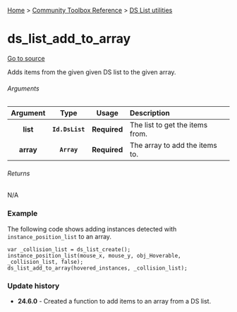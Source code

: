 [Home](/README.md) > [Community Toolbox Reference](/Docs/Reference/Reference.md) > [DS List utilities](/Docs/Reference/Groups/DsList.md)

# ds_list_add_to_array

[Go to source](/Community%20Toolbox/scripts/utils_CommunityToolboxDsList/utils_CommunityToolboxDsList.gml#L43)

Adds items from the given given DS list to the given array.

###### Arguments

| Argument | Type | Usage | Description |
|:---:|:---:|:---:|:---|
| **list** | **`Id.DsList`** | **Required** | The list to get the items from. |
| **array** | **`Array`** | **Required** | The array to add the items to. |

###### Returns
N/A

### Example

The following code shows adding instances detected with `instance_position_list` to an array.

```gml
var _collision_list = ds_list_create();
instance_position_list(mouse_x, mouse_y, obj_Hoverable, _collision_list, false);
ds_list_add_to_array(hovered_instances, _collision_list);
```

### Update history

- **24.6.0** - Created a function to add items to an array from a DS list.
